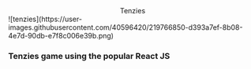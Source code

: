 <div align="center">Tenzies</div>
![tenzies](https://user-images.githubusercontent.com/40596420/219766850-d393a7ef-8b08-4e7d-90db-e7f8c006e39b.png)

### Tenzies game using the popular React JS
